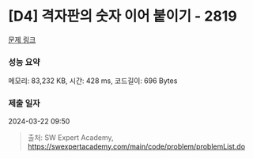 # [D4] 격자판의 숫자 이어 붙이기 - 2819 

[문제 링크](https://swexpertacademy.com/main/code/problem/problemDetail.do?contestProbId=AV7I5fgqEogDFAXB) 

### 성능 요약

메모리: 83,232 KB, 시간: 428 ms, 코드길이: 696 Bytes

### 제출 일자

2024-03-22 09:50



> 출처: SW Expert Academy, https://swexpertacademy.com/main/code/problem/problemList.do